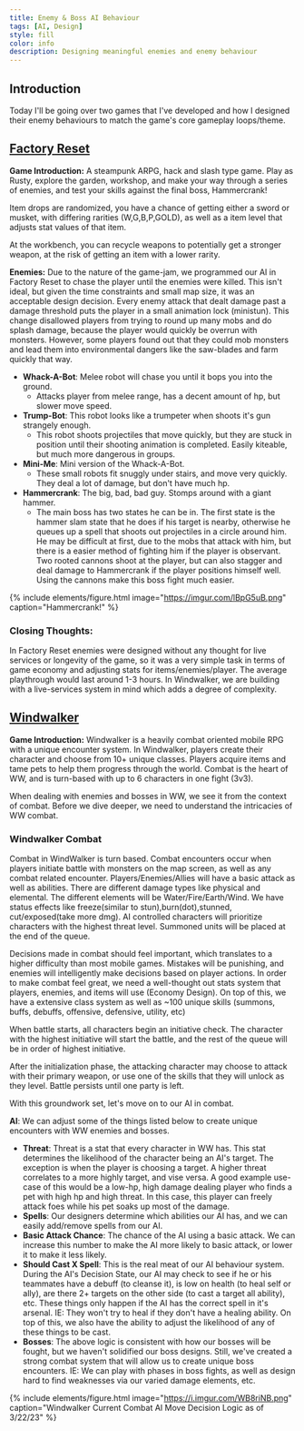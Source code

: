 ```yaml
---
title: Enemy & Boss AI Behaviour
tags: [AI, Design]
style: fill
color: info
description: Designing meaningful enemies and enemy behaviour
---
```


## Introduction
Today I'll be going over two games that I've developed and how I designed their enemy behaviours to match the game's core gameplay loops/theme.

## [Factory Reset](https://pauloboy.itch.io/factory-reset )
**Game Introduction:** 
A steampunk ARPG, hack and slash type game. Play as Rusty, explore the garden, workshop, and make your way through a series of enemies, and test your skills against the final boss, Hammercrank!

Item drops are randomized, you have a chance of getting either a sword or musket, with differing rarities (W,G,B,P,GOLD), as well as a item level that adjusts stat values of that item. 

At the workbench, you can recycle weapons to potentially get a stronger weapon, at the risk of getting an item with a lower rarity.


**Enemies:** Due to the nature of the game-jam, we programmed our AI in Factory Reset to chase the player until the enemies were killed. This isn't ideal, but given the time constraints and small map size, it was an acceptable design decision. Every enemy attack that dealt damage past a damage threshold puts the player in a small animation lock (ministun). This change disallowed players from trying to round up many mobs and do splash damage, because the player would quickly be overrun with monsters. However, some players found out that they could mob monsters and lead them into environmental dangers like the saw-blades and farm quickly that way.

- **Whack-A-Bot**: Melee robot will chase you until it bops you into the ground.
	+ Attacks player from melee range, has a decent amount of hp, but slower move speed.
- **Trump-Bot**: This robot looks like a trumpeter when shoots it's gun strangely enough.
	+ This robot shoots projectiles that move quickly, but they are stuck in position until their shooting animation is completed. Easily kiteable, but much more dangerous in groups.
- **Mini-Me**: Mini version of the Whack-A-Bot.
	+ These small robots fit snuggly under stairs, and move very quickly. They deal a lot of damage, but don't have much hp.
- **Hammercrank**: The big, bad, bad guy. Stomps around with a giant hammer.
	+ The main boss has two states he can be in. The first state is the hammer slam state that he does if his target is nearby, otherwise he queues up a spell that shoots out projectiles in a circle around him. He may be difficult at first, due to the mobs that attack with him, but there is a easier method of fighting him if the player is observant. Two rooted cannons shoot at the player, but can also stagger and deal damage to Hammercrank if the player positions himself well. Using the cannons make this boss fight much easier.
	
{% include elements/figure.html image="https://imgur.com/lBpG5uB.png" caption="Hammercrank!" %}

### Closing Thoughts:

In Factory Reset enemies were designed without any thought for live services or longevity of the game, so it was a very simple task in terms of game economy and adjusting stats for items/enemies/player. The average playthrough would last around 1-3 hours. In Windwalker, we are building with a live-services system in mind which adds a degree of complexity.

## [Windwalker](https://www.youtube.com/channel/UCPjoaAwzzFb87fzl507IqtA)
**Game Introduction:** 
Windwalker is a heavily combat oriented mobile RPG with a unique encounter system. In Windwalker, players create their character and choose from 10+ unique classes. Players acquire items and tame pets to help them progress through the world. Combat is the heart of WW, and is turn-based with up to 6 characters in one fight (3v3). 

When dealing with enemies and bosses in WW, we see it from the context of combat. Before we dive deeper, we need to understand the intricacies of WW combat.

### Windwalker Combat

Combat in WindWalker is turn based. Combat encounters occur when players initiate battle with monsters on the map screen, as well as any combat related encounter. 
Players/Enemies/Allies will have a basic attack as well as abilities. There are different damage types like physical and elemental. The different elements will be Water/Fire/Earth/Wind. We have status effects like freeze(similar to stun),burn(dot),stunned, cut/exposed(take more dmg). AI controlled characters will prioritize characters with the highest threat level. Summoned units will be placed at the end of the queue.

Decisions made in combat should feel important, which translates to a higher difficulty than most mobile games. Mistakes will be punishing, and enemies will intelligently make decisions based on player actions. In order to make combat feel great, we need a well-thought out stats system that players, enemies, and items will use (Economy Design). On top of this, we have a extensive class system as well as ~100 unique skills (summons, buffs, debuffs, offensive, defensive, utility, etc)

When battle starts, all characters begin an initiative check. The character with the highest initiative will start the battle, and the rest of the queue will be in order of highest initiative.

After the initialization phase, the attacking character may choose to attack with their primary weapon, or use one of the skills that they will unlock as they level. Battle persists until one party is left.

With this groundwork set, let's move on to our AI in combat.

**AI**: We can adjust some of the things listed below to create unique encounters with WW enemies and bosses.
- **Threat**: Threat is a stat that every character in WW has. This stat determines the likelihood of the character being an AI's target. The exception is when the player is choosing a target. A higher threat correlates to a more highly target, and vise versa. A good example use-case of this would be a low-hp, high damage dealing player who finds a pet with high hp and high threat. In this case, this player can freely attack foes while his pet soaks up most of the damage.
- **Spells**: Our designers determine which abilities our AI has, and we can easily add/remove spells from our AI.
- **Basic Attack Chance**: The chance of the AI using a basic attack. We can increase this number to make the AI more likely to basic attack, or lower it to make it less likely.
- **Should Cast X Spell**: This is the real meat of our AI behaviour system. During the AI's Decision State, our AI may check to see if he or his teammates have a debuff (to cleanse it), is low on health (to heal self or ally), are there 2+ targets on the other side (to cast a target all ability), etc. These things only happen if the AI has the correct spell in it's arsenal. IE: They won't try to heal if they don't have a healing ability. On top of this, we also have the ability to adjust the likelihood of any of these things to be cast.
- **Bosses**: The above logic is consistent with how our bosses will be fought, but we haven't solidified our boss designs. Still, we've created a strong combat system that will allow us to create unique boss encounters. IE: We can play with phases in boss fights, as well as design hard to find weaknesses via our varied damage elements, etc.

	
{% include elements/figure.html image="https://i.imgur.com/WB8riNB.png" caption="Windwalker Current Combat AI Move Decision Logic as of 3/22/23" %}


